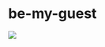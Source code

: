 # be-my-guest

![](https://66.media.tumblr.com/33108fe42d847e52d182613b21d4d314/tumblr_mvq45uP5kv1sfjrdqo1_500.gif)
